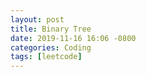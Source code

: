 ```yaml
---
layout: post
title: Binary Tree
date: 2019-11-16 16:06 -0800
categories: Coding
tags: [leetcode]
---
```


```

```
